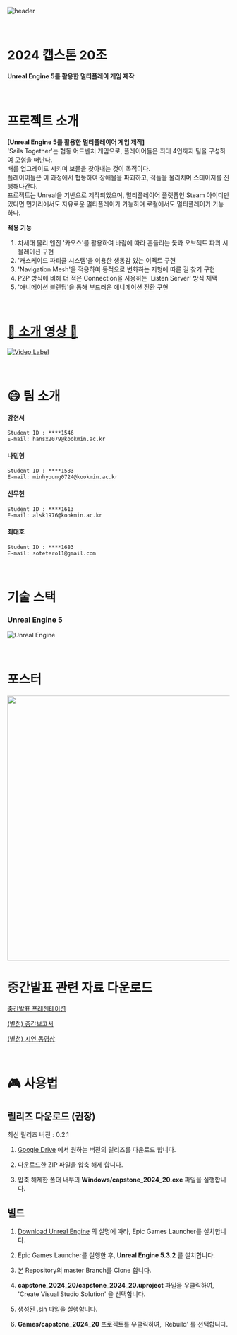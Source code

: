 ![header](https://capsule-render.vercel.app/api?type=rounded&height=300&color=gradient&text=SAILS%20TOGEHTER&fontSize=50&fontAlignY=50)

<br> 

# 2024 캡스톤 20조

**Unreal Engine 5를 활용한 멀티플레이 게임 제작**

<br>

# 프로젝트 소개
**[Unreal Engine 5를 활용한 멀티플레이어 게임 제작]**
<br>
'Sails Together'는 협동 어드벤처 게임으로, 플레이어들은 최대 4인까지 팀을 구성하여 모험을 떠난다. <br> 배를 업그레이드 시키며 보물을 찾아내는 것이 목적이다. <br> 플레이어들은 이 과정에서 협동하여 장애물을 파괴하고, 적들을 물리치며 스테이지를 진행해나간다.
<br>
프로젝트는 Unreal을 기반으로 제작되었으며, 멀티플레이어 플랫폼인 Steam 아이디만 있다면 먼거리에서도 자유로운 멀티플레이가 가능하며 로컬에서도 멀티플레이가 가능하다.

**적용 기능**
1. 차세대 물리 엔진 '카오스'를 활용하여 바람에 따라 흔들리는 돛과 오브젝트 파괴 시뮬레이션 구현
2. '캐스케이드 파티클 시스템'을 이용한 생동감 있는 이펙트 구현
3. 'Navigation Mesh'을 적용하여 동적으로 변화하는 지형에 따른 길 찾기 구현
4. P2P 방식에 비해 더 적은 Connection을 사용하는 'Listen Server' 방식 채택
5. '애니메이션 블렌딩'을 통해 부드러운 애니메이션 전환 구현

<br>

# [🔗 소개 영상 🔗](https://youtu.be/nFXJS2uptlU)
[![Video Label](http://img.youtube.com/vi/nFXJS2uptlU/0.jpg)](https://youtu.be/nFXJS2uptlU)

<br>

# 😄 팀 소개


#### 강현서

~~~
Student ID : ****1546
E-mail: hansx2079@kookmin.ac.kr
~~~

#### 나민형

~~~
Student ID : ****1583
E-mail: minhyoung0724@kookmin.ac.kr
~~~

#### 신무현

~~~
Student ID : ****1613
E-mail: alsk1976@kookmin.ac.kr
~~~

#### 최태호

~~~
Student ID : ****1683
E-mail: sotetero11@gmail.com
~~~

<br>

#  기술 스택

###  Unreal Engine 5
![Unreal Engine](https://img.shields.io/badge/unrealengine-%23313131.svg?style=for-the-badge&logo=unrealengine&logoColor=white)

<br>

# 포스터

<img width=600 src="https://github.com/kookmin-sw/capstone-2024-20/assets/54923850/02cdb97f-7734-40eb-b351-7c2d44d1324c">


# 중간발표 관련 자료 다운로드

[중간발표 프레젠테이션](https://drive.google.com/file/d/1e_3hu5goN5XIxOw2ZKw2Q_bnr2bv6gvb/view?usp=sharing)

[(별첨) 중간보고서](https://drive.google.com/file/d/1zfASZNG8n7h_XWEoO57KzcTC41XICkVe/view?usp=sharing)

[(별첨) 시연 동영상](https://youtu.be/nFXJS2uptlU)

<br>

# 🎮 사용법

## 릴리즈 다운로드 (권장)

최신 릴리즈 버전 : 0.2.1

1. [Google Drive](https://drive.google.com/drive/folders/1x4PCA_ipOcgtplP-wAv5WBOhIzESkYWc?usp=sharing) 에서 원하는 버전의 릴리즈를 다운로드 합니다.

2. 다운로드한 ZIP 파일을 압축 해제 합니다.

3. 압축 해제한 폴더 내부의 **Windows/capstone_2024_20.exe** 파일을 실행합니다.

## 빌드

1. [Download Unreal Engine](https://www.unrealengine.com/en-US/download) 의 설명에 따라, Epic Games Launcher를 설치합니다.

2. Epic Games Launcher를 실행한 후, **Unreal Engine 5.3.2** 를 설치합니다.

3. 본 Repository의 master Branch를 Clone 합니다.

4. **capstone_2024_20/capstone_2024_20.uproject** 파일을 우클릭하여, 'Create Visual Studio Solution' 을 선택합니다.

6. 생성된 .sln 파일을 실행합니다.

7. **Games/capstone_2024_20** 프로젝트를 우클릭하여, 'Rebuild' 를 선택합니다.
